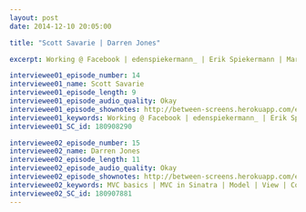 ```yaml
---
layout: post
date: 2014-12-10 20:05:00

title: "Scott Savarie | Darren Jones"

excerpt: Working @ Facebook | edenspiekermann_ | Erik Spiekermann | Mark Zuckerberg || MVC basics | MVC in Sinatra | Model | View | Controller

interviewee01_episode_number: 14
interviewee01_name: Scott Savarie
interviewee01_episode_length: 9
interviewee01_episode_audio_quality: Okay
interviewee01_episode_shownotes: http://between-screens.herokuapp.com/episodes/14
interviewee01_keywords: Working @ Facebook | edenspiekermann_ | Erik Spiekermann | Mark Zuckerberg
interviewee01_SC_id: 180908290

interviewee02_episode_number: 15
interviewee02_name: Darren Jones
interviewee02_episode_length: 11
interviewee02_episode_audio_quality: Okay
interviewee02_episode_shownotes: http://between-screens.herokuapp.com/episodes/15
interviewee02_keywords: MVC basics | MVC in Sinatra | Model | View | Controller
interviewee02_SC_id: 180907881
---
```

